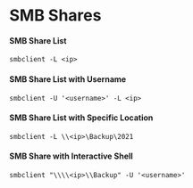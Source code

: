 # SMB Shares

#### SMB Share List

```
smbclient -L <ip>
```



#### SMB Share List with Username

```
smbclient -U '<username>' -L <ip>
```



#### SMB Share List with Specific Location

```
smbclient -L \\<ip>\Backup\2021
```



#### SMB Share with Interactive Shell

```
smbclient "\\\\<ip>\\Backup" -U '<username>'
```

